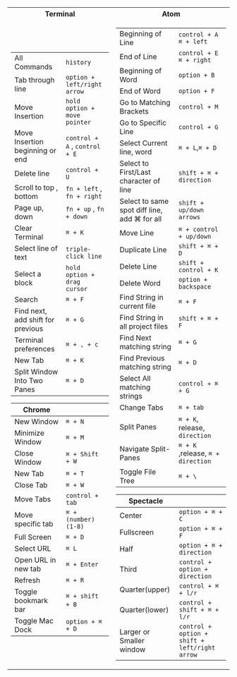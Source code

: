 <table>
<tr><th>Terminal</th><th>Atom</th></tr>
<tr><td>

|||
|--|--|
|All Commands|`history`|
|Tab through line|`option + left/right arrow`|
|Move Insertion|`hold option + move pointer`|
|Move Insertion beginning or end|`control + A` , `control + E`|
|Delete line|`control + U`|
|Scroll to top , bottom|`fn + left` , `fn + right`|
|Page up, down|`fn + up` , `fn + down`|
|Clear Terminal|`⌘ + K`|
|Select line of text|`triple-click line`|
|Select a block|`hold option + drag cursor`|
|Search|`⌘ + F`|
|Find next, add shift for previous|`⌘ + G`|
|Terminal preferences|`⌘ + , + c`|
|New Tab|`⌘ + K`|
|Split Window Into Two Panes|`⌘ + D`|

|Chrome||
|--|--|
|New Window|`⌘ + N`|
|Minimize Window|`⌘ + M`|
|Close Window	|`⌘ + Shift + W`|
|New Tab|`⌘ + T`|
|Close Tab|`⌘ + W`|
|Move Tabs|`control + tab`|
|Move specific tab|`⌘ + (number) (1-8)`|
|Full Screen|`⌘ + D`|
|Select URL|`⌘ L`|
|Open URL in new tab|`⌘ + Enter`|
|Refresh| `⌘ + R`|
|Toggle bookmark bar‏‏‎|`⌘ + shift + B`‏‏‎|
|Toggle Mac Dock|`option + ⌘ + D`|

</td><td>

|||
|--|--|
|Beginning of Line|`control + A` `⌘ + left`|
|End of Line| `control + E` `⌘ + right`|
|Beginning of Word|`option + B`|
|End of Word|`option + F`|
|Go to Matching Brackets|`control + M`|
|Go to Specific Line|`control + G`|
|Select Current line, word|`⌘ + L`,`⌘ + D`|
|Select to First/Last character of line|`shift + ⌘ + direction`|
|Select to same spot diff line, add ⌘ for all|`shift + up/down arrows`|
|Move Line|`⌘ + control + up/down`|
|Duplicate Line|`shift + ⌘ + D`|
|Delete Line|`shift + control + K`|
|Delete Word|`option + backspace`|
|Find String in current file|`⌘ + F`|
|Find String in all project files|`shift + ⌘ + F`|
|Find Next matching string|`⌘ + G`|
|Find Previous matching string|`⌘ + D`|
|Select All matching strings|`control + ⌘ + G`|
|Change Tabs|`⌘ + tab`|
|Split Panes|`⌘ + K`, release, `direction`|
|Navigate Split-Panes‎‎|`⌘ + K` ,release, `⌘ + direction`|
|Toggle File Tree|`⌘ + \` |

|Spectacle||
|--|--|
|Center|`option + ⌘ + C`|
|Fullscreen|`option + ⌘ + F`|
|Half|`option + ⌘ + direction`|
|Third|`control + option + direction`|
|Quarter(upper)|`control + ⌘ + l/r`|
|Quarter(lower)|`control + shift + ⌘ + l/r`|
|Larger or Smaller window|`control + option + shift + left/right arrow`|

</td></tr> </table>
